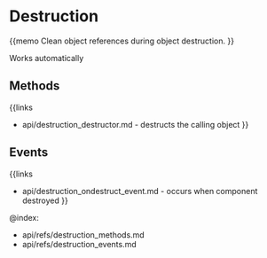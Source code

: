 Destruction 
=============

{{memo Clean object references during object destruction. }}

Works automatically


Methods
-------

{{links
- api/destruction_destructor.md - destructs the calling object
}}


Events
------

{{links
- api/destruction_ondestruct_event.md - occurs when component destroyed
}}




@index:
- api/refs/destruction_methods.md
- api/refs/destruction_events.md

